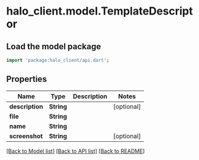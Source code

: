 # halo_client.model.TemplateDescriptor

## Load the model package
```dart
import 'package:halo_client/api.dart';
```

## Properties
Name | Type | Description | Notes
------------ | ------------- | ------------- | -------------
**description** | **String** |  | [optional] 
**file** | **String** |  | 
**name** | **String** |  | 
**screenshot** | **String** |  | [optional] 

[[Back to Model list]](../README.md#documentation-for-models) [[Back to API list]](../README.md#documentation-for-api-endpoints) [[Back to README]](../README.md)


